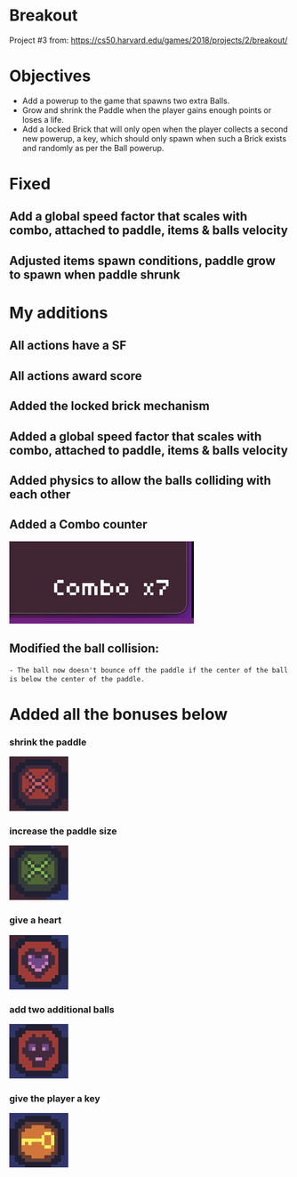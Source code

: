 # Breakout

Project #3 from: https://cs50.harvard.edu/games/2018/projects/2/breakout/

# Objectives

- Add a powerup to the game that spawns two extra Balls.
- Grow and shrink the Paddle when the player gains enough points or loses a life.
- Add a locked Brick that will only open when the player collects a second new powerup, a key, which should only spawn when such a Brick exists and randomly as per the Ball powerup.

# Fixed

## Add a global speed factor that scales with combo, attached to paddle, items & balls velocity
## Adjusted items spawn conditions, paddle grow to spawn when paddle shrunk

# My additions

## All actions have a SF
## All actions award score
## Added the locked brick mechanism
## Added a global speed factor that scales with combo, attached to paddle, items & balls velocity
## Added physics to allow the balls colliding with each other
## Added a Combo counter
![alt text](image.png)
  
## Modified the ball collision:
    - The ball now doesn't bounce off the paddle if the center of the ball is below the center of the paddle.   

# Added all the bonuses below

### shrink the paddle
![alt text](image-1.png)

### increase the paddle size
![alt text](image-2.png) 

### give a heart
![alt text](image-3.png) 

### add two additional balls
![alt text](image-4.png) 

### give the player a key
![alt text](image-5.png) 